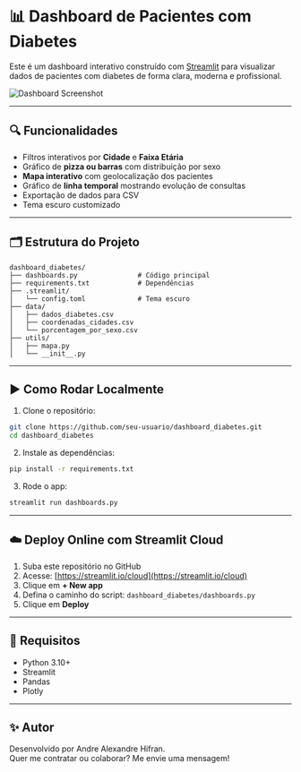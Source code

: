 # 📊 Dashboard de Pacientes com Diabetes

Este é um dashboard interativo construído com [Streamlit](https://streamlit.io) para visualizar dados de pacientes com diabetes de forma clara, moderna e profissional.

![Dashboard Screenshot](https://via.placeholder.com/1200x600.png?text=Dashboard+Preview)

---

## 🔍 Funcionalidades

- Filtros interativos por **Cidade** e **Faixa Etária**
- Gráfico de **pizza ou barras** com distribuição por sexo
- **Mapa interativo** com geolocalização dos pacientes
- Gráfico de **linha temporal** mostrando evolução de consultas
- Exportação de dados para CSV
- Tema escuro customizado

---

## 🗂 Estrutura do Projeto

```
dashboard_diabetes/
├── dashboards.py               # Código principal
├── requirements.txt            # Dependências
├── .streamlit/
│   └── config.toml             # Tema escuro
├── data/
│   ├── dados_diabetes.csv
│   ├── coordenadas_cidades.csv
│   └── porcentagem_por_sexo.csv
├── utils/
│   ├── mapa.py
│   └── __init__.py
```

---

## ▶️ Como Rodar Localmente

1. Clone o repositório:

```bash
git clone https://github.com/seu-usuario/dashboard_diabetes.git
cd dashboard_diabetes
```

2. Instale as dependências:

```bash
pip install -r requirements.txt
```

3. Rode o app:

```bash
streamlit run dashboards.py
```

---

## ☁️ Deploy Online com Streamlit Cloud

1. Suba este repositório no GitHub
2. Acesse: [https://streamlit.io/cloud](https://streamlit.io/cloud)
3. Clique em **+ New app**
4. Defina o caminho do script: `dashboard_diabetes/dashboards.py`
5. Clique em **Deploy**

---

## 📁 Requisitos

- Python 3.10+
- Streamlit
- Pandas
- Plotly

---

## ✨ Autor

Desenvolvido por Andre Alexandre Hifran.  
Quer me contratar ou colaborar? Me envie uma mensagem!


